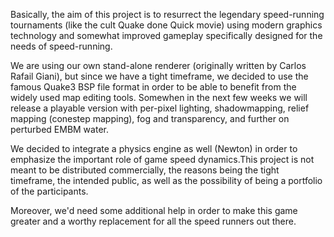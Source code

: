 Basically, the aim of this project is to resurrect the legendary speed-running tournaments (like the cult Quake done Quick movie) using modern graphics technology and somewhat improved gameplay specifically designed for the needs of speed-running.

We are using our own stand-alone renderer (originally written by Carlos Rafail Giani), but since we have a tight timeframe, we decided to use the famous Quake3 BSP file format in order to be able to benefit from the widely used map editing tools.
Somewhen in the next few weeks we will release a playable version with per-pixel lighting, shadowmapping, relief mapping (conestep mapping), fog and transparency, and further on perturbed EMBM water.

We decided to integrate a physics engine as well (Newton) in order to emphasize the important role of game speed dynamics.This project is not meant to be distributed commercially, the reasons being the tight timeframe, the intended public, as well as the possibility of being a portfolio of the participants.

Moreover, we'd need some additional help in order to make this game greater and a worthy replacement for all the speed runners out there.